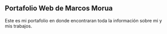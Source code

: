 ## Portafolio Web de Marcos Morua

Este es mi portafolio en donde encontraran toda la información sobre mi y mis trabajos.
